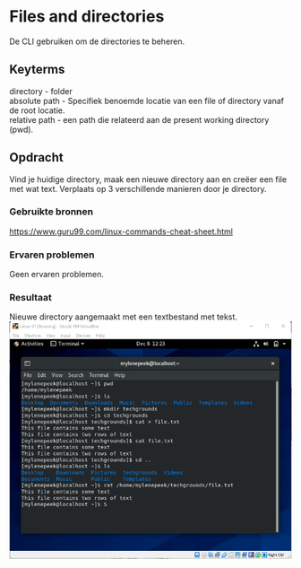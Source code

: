# Files and directories
De CLI gebruiken om de directories te beheren. 

## Keyterms
directory - folder <br/>
absolute path - Specifiek benoemde locatie van een file of directory vanaf de root locatie. <br/>
relative path - een path die relateerd aan de present working directory (pwd).

## Opdracht
Vind je huidige directory, maak een nieuwe directory aan en creëer een file met wat text. Verplaats op 3 verschillende manieren door je directory. 

### Gebruikte bronnen
https://www.guru99.com/linux-commands-cheat-sheet.html

### Ervaren problemen
Geen ervaren problemen. 

### Resultaat
Nieuwe directory aangemaakt met een textbestand met tekst. 
![files-directories](../00_includes/01_Linux/files-directories.png)